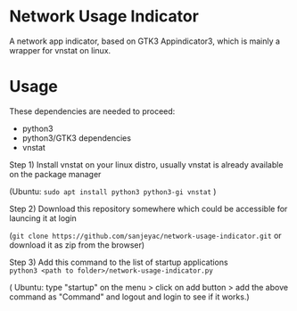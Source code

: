 # Network Usage  Indicator

A network app indicator, based on GTK3 Appindicator3, which is mainly a wrapper for vnstat on linux.

# Usage
These dependencies are needed to proceed:
- python3
- python3/GTK3 dependencies
- vnstat

Step 1)
Install vnstat on your linux distro, usually vnstat is already available on the package manager

(Ubuntu: ```sudo apt install python3 python3-gi vnstat``` )

Step 2)
Download this repository somewhere which could be accessible for launcing it at login

(```git clone https://github.com/sanjeyac/network-usage-indicator.git``` or download it as zip from the browser)

Step 3)
Add this command to the list of startup applications  
```python3 <path to folder>/network-usage-indicator.py```

( Ubuntu: type "startup" on the menu > click on add button > add the above command as "Command" and logout and login to see if it works.)
